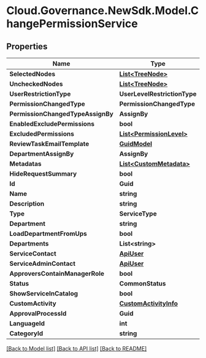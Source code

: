 # Cloud.Governance.NewSdk.Model.ChangePermissionService
## Properties

Name | Type | Description | Notes
------------ | ------------- | ------------- | -------------
**SelectedNodes** | [**List&lt;TreeNode&gt;**](TreeNode.md) |  | [optional] 
**UncheckedNodes** | [**List&lt;TreeNode&gt;**](TreeNode.md) |  | [optional] 
**UserRestrictionType** | **UserLevelRestrictionType** |  | [optional] 
**PermissionChangedType** | **PermissionChangedType** |  | [optional] 
**PermissionChangedTypeAssignBy** | **AssignBy** |  | [optional] 
**EnabledExcludePermissions** | **bool** |  | [optional] 
**ExcludedPermissions** | [**List&lt;PermissionLevel&gt;**](PermissionLevel.md) |  | [optional] 
**ReviewTaskEmailTemplate** | [**GuidModel**](GuidModel.md) |  | [optional] 
**DepartmentAssignBy** | **AssignBy** |  | [optional] 
**Metadatas** | [**List&lt;CustomMetadata&gt;**](CustomMetadata.md) |  | [optional] 
**HideRequestSummary** | **bool** |  | [optional] 
**Id** | **Guid** |  | [optional] 
**Name** | **string** |  | [optional] 
**Description** | **string** |  | [optional] 
**Type** | **ServiceType** |  | [optional] 
**Department** | **string** |  | [optional] 
**LoadDepartmentFromUps** | **bool** |  | [optional] 
**Departments** | **List&lt;string&gt;** |  | [optional] 
**ServiceContact** | [**ApiUser**](ApiUser.md) |  | [optional] 
**ServiceAdminContact** | [**ApiUser**](ApiUser.md) |  | [optional] 
**ApproversContainManagerRole** | **bool** |  | [optional] 
**Status** | **CommonStatus** |  | [optional] 
**ShowServiceInCatalog** | **bool** |  | [optional] 
**CustomActivity** | [**CustomActivityInfo**](CustomActivityInfo.md) |  | [optional] 
**ApprovalProcessId** | **Guid** |  | [optional] 
**LanguageId** | **int** |  | [optional] 
**CategoryId** | **string** |  | [optional] 

[[Back to Model list]](../README.md#documentation-for-models) [[Back to API list]](../README.md#documentation-for-api-endpoints) [[Back to README]](../README.md)

